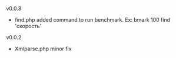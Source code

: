 v0.0.3
- find.php added command to run benchmark.
Ex: bmark 100 find 'скорость'

v0.0.2
- Xmlparse.php minor fix
